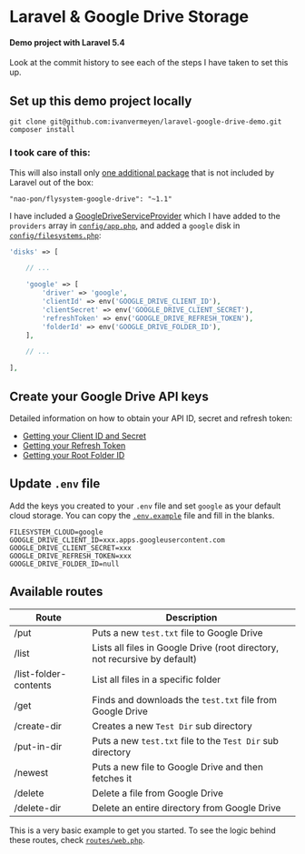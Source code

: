 # Laravel & Google Drive Storage

#### Demo project with Laravel 5.4

Look at the commit history to see each of the steps I have taken to set this up.

## Set up this demo project locally

```
git clone git@github.com:ivanvermeyen/laravel-google-drive-demo.git
composer install
```

### I took care of this:

This will also install only [one additional package](https://github.com/nao-pon/flysystem-google-drive) that is not included by Laravel out of the box:

```
"nao-pon/flysystem-google-drive": "~1.1"
```

I have included a [GoogleDriveServiceProvider](app/Providers/GoogleDriveServiceProvider.php) which I have added to the `providers` array in [`config/app.php`](config/app.php), and added a `google` disk in [`config/filesystems.php`](config/filesystems.php):

```php
'disks' => [

    // ...

    'google' => [
        'driver' => 'google',
        'clientId' => env('GOOGLE_DRIVE_CLIENT_ID'),
        'clientSecret' => env('GOOGLE_DRIVE_CLIENT_SECRET'),
        'refreshToken' => env('GOOGLE_DRIVE_REFRESH_TOKEN'),
        'folderId' => env('GOOGLE_DRIVE_FOLDER_ID'),
    ],

    // ...

],
```

## Create your Google Drive API keys

Detailed information on how to obtain your API ID, secret and refresh token:

-   [Getting your Client ID and Secret](README/1-getting-your-dlient-id-and-secret.md)
-   [Getting your Refresh Token](README/2-getting-your-refresh-token.md)
-   [Getting your Root Folder ID](README/3-getting-your-root-folder-id.md)

## Update `.env` file

Add the keys you created to your `.env` file and set `google` as your default cloud storage. You can copy the [`.env.example`](.env.example) file and fill in the blanks.

```
FILESYSTEM_CLOUD=google
GOOGLE_DRIVE_CLIENT_ID=xxx.apps.googleusercontent.com
GOOGLE_DRIVE_CLIENT_SECRET=xxx
GOOGLE_DRIVE_REFRESH_TOKEN=xxx
GOOGLE_DRIVE_FOLDER_ID=null
```

## Available routes

| Route                 | Description                              |
| --------------------- | ---------------------------------------- |
| /put                  | Puts a new `test.txt` file to Google Drive |
| /list                 | Lists all files in Google Drive (root directory, not recursive by default) |
| /list-folder-contents | List all files in a specific folder      |
| /get                  | Finds and downloads the `test.txt` file from Google Drive |
| /create-dir           | Creates a new `Test Dir` sub directory   |
| /put-in-dir           | Puts a new `test.txt` file to the `Test Dir` sub directory |
| /newest               | Puts a new file to Google Drive and then fetches it |
| /delete               | Delete a file from Google Drive          |
| /delete-dir           | Delete an entire directory from Google Drive |

This is a very basic example to get you started. To see the logic behind these routes, check [`routes/web.php`](routes/web.php).
